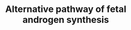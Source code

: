 ---
annotations:
- id: PW:0000013
  parent: disease pathway
  type: Pathway Ontology
  value: disease pathway
- id: PW:0000778
  parent: classic metabolic pathway
  type: Pathway Ontology
  value: testosterone biosynthetic pathway
- id: DOID:1701
  parent: genetic disease
  type: Disease Ontology
  value: steroid inherited metabolic disorder
- id: PW:0001303
  parent: classic metabolic pathway
  type: Pathway Ontology
  value: steroid metabolic pathway
- id: PW:0001306
  parent: classic metabolic pathway
  type: Pathway Ontology
  value: altered steroid biosynthetic pathway
- id: PW:0000751
  parent: classic metabolic pathway
  type: Pathway Ontology
  value: altered isoprenoid biosynthetic pathway
- id: PW:0001305
  parent: classic metabolic pathway
  type: Pathway Ontology
  value: steroid hormone metabolic pathway
- id: PW:0000040
  parent: classic metabolic pathway
  type: Pathway Ontology
  value: steroid hormone biosynthetic pathway
- id: PW:0001304
  parent: classic metabolic pathway
  type: Pathway Ontology
  value: cholesterol metabolic pathway
authors:
- ElineSanders
- DeSl
- Egonw
- IreneHemel
- MaintBot
- Fehrhart
- Eweitz
- Finterly
- Khanspers
citedin: ''
communities:
- IEM
- ONTOX
- RareDiseases
description: 'The development of sexual organs in humans is still not completely understood
  at the molecular level, controlled through the chromosomal difference between men
  and women. Steroids related to sexual development can have a temporary or permanent
  effects. Androgens are the leading compounds differentiating between (among other
  sexual organs) the internal and external genitalia of men. Next to the classical
  pathway of androgen synthesis (see [WP4523](https://www.wikipathways.org/index.php/Pathway:WP4523)),
  alternative pathways are known, which make use of either selective expression patterns
  of isoenzymes or alternate enzymes. As an alternative, a so called ''backdoor pathway'',
  which can create dihydrotestosterone (DHT), skipping testosterone. Several enzymes
  between the classical and backdoor pathway are shared, however the later one utilizes
  one unique enzyme, 3-alpha hydroxysteroid dehydrogenase 3 (gene: AKR1C2). Even though
  the relevance of this backdoor pathway for humans is not completely clear yet, mutations
  in the human AKR1C2 gene can lead to disordered sexual differentiation. This finding
  would indicate that both the classical and the alternative pathway are needed for
  normal development of male genitalia in humans. For more information on androgens,
  see [Hiort 2013 ](https://www.ncbi.nlm.nih.gov/pubmed/23800242)), and for more information
  on the disease linked to this pathway, please visit Chapter 37 of the book of Blau
  (ISBN 3642403360 (978-3642403361)).'
last-edited: 2025-03-11
ndex: 81fb17d7-8b6b-11eb-9e72-0ac135e8bacf
organisms:
- Homo sapiens
redirect_from:
- /index.php/Pathway:WP4524
- /instance/WP4524
- /instance/WP4524_r137926
revision: r137926
schema-jsonld:
- '@context': https://schema.org/
  '@id': https://wikipathways.github.io/pathways/WP4524.html
  '@type': Dataset
  creator:
    '@type': Organization
    name: WikiPathways
  description: 'The development of sexual organs in humans is still not completely
    understood at the molecular level, controlled through the chromosomal difference
    between men and women. Steroids related to sexual development can have a temporary
    or permanent effects. Androgens are the leading compounds differentiating between
    (among other sexual organs) the internal and external genitalia of men. Next to
    the classical pathway of androgen synthesis (see [WP4523](https://www.wikipathways.org/index.php/Pathway:WP4523)),
    alternative pathways are known, which make use of either selective expression
    patterns of isoenzymes or alternate enzymes. As an alternative, a so called ''backdoor
    pathway'', which can create dihydrotestosterone (DHT), skipping testosterone.
    Several enzymes between the classical and backdoor pathway are shared, however
    the later one utilizes one unique enzyme, 3-alpha hydroxysteroid dehydrogenase
    3 (gene: AKR1C2). Even though the relevance of this backdoor pathway for humans
    is not completely clear yet, mutations in the human AKR1C2 gene can lead to disordered
    sexual differentiation. This finding would indicate that both the classical and
    the alternative pathway are needed for normal development of male genitalia in
    humans. For more information on androgens, see [Hiort 2013 ](https://www.ncbi.nlm.nih.gov/pubmed/23800242)),
    and for more information on the disease linked to this pathway, please visit Chapter
    37 of the book of Blau (ISBN 3642403360 (978-3642403361)).'
  keywords:
  - 17-Hydroxypregnenolone
  - 17-beta-HSD
  - 17-beta-HSD3
  - 17-hydroxyallopregnanolone
  - 17-hydroxydihydroprogesterone
  - 17-hydroxyprogesterone
  - 3 HSD
  - 3-beta-HSD
  - 5-alpha-reductase 1
  - 5-alpha-reductase 2
  - AKR1C2
  - AKR1C2/4
  - AKR1C4
  - Androst-4-ene-3,17-dione
  - Androstanediol
  - Androstanedione
  - Androstenedione
  - Androsterone
  - Cholesterol
  - Cytb5
  - DHEA
  - Dihydrotestosterone (DHT)
  - NAD+
  - NADH
  - NADP+
  - NADPH
  - P450c17
  - P450scc
  - POR
  - Pregnenolone
  - Progesterone
  - RODH
  - STAR
  - Testosterone
  license: CC0
  name: Alternative pathway of fetal androgen synthesis
seo: CreativeWork
title: Alternative pathway of fetal androgen synthesis
wpid: WP4524
---